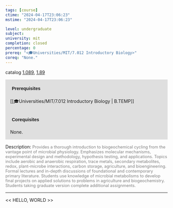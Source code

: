 ```yaml
---
tags: [course]
ctime: "2024-04-17T23:06:23"
mstime: "2024-04-17T23:06:23"

level: undergraduate
subject: 
university: mit
completion: closed
percentage: 0
prereq: "<🎓Universities/MIT/7.012 Introductory Biology>"
coreq: "None."
---
```


catalog [1.089](http://student.mit.edu/catalog/m1a.html#1.089), [1.89](http://student.mit.edu/catalog/m1c.html#1.89)

<span style="display: block; padding: 15px; background-color: rgb(100, 100, 100, 0.2);"><font id="m_prereq223_0" style="display: block; font-family: Arial, sans-serif; font-weight: bold; padding: 5px">Prerequisites</font><br><span id="prereq223_0">[[🎓Universities/MIT/7.012 Introductory Biology | B.TEMP]]</span></span>
<span style="display: block; padding: 15px; background-color: rgb(100, 100, 100, 0.2);"><font id="m_coreq223_0" style="display: block; font-family: Arial, sans-serif; font-weight: bold; padding: 5px">Corequisites</font><br><span id="coreq223_0">None.</span></span>

<font style="">Description:</font>
<font style="color: grey; font-size: 0.8rem;">Provides a thorough introduction to biogeochemical cycling from the vantage point of microbial physiology. Emphasizes molecular mechanisms, experimental design and methodology, hypothesis testing, and applications. Topics include aerobic and anaerobic respiration, trace metals, secondary metabolites, redox, plant-microbe interactions, carbon storage, agriculture, and bioengineering. Formal lectures and in-depth discussions of foundational and contemporary primary literature. Students use knowledge of microbial metabolisms to develop final projects on applied solutions to problems in agriculture and biogeochemistry. Students taking graduate version complete additional assignments.</font>



---

<< HELLO, WORLD >>
